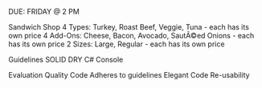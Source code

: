 DUE: FRIDAY @ 2 PM

Sandwich Shop
  4 Types:
    Turkey, Roast Beef, Veggie, Tuna
    - each has its own price
  4 Add-Ons:
    Cheese, Bacon, Avocado, SautÃ©ed Onions
    - each has its own price
  2 Sizes:
    Large, Regular
    - each has its own price
    
Guidelines
  SOLID
  DRY
  C#
  Console
  
Evaluation
  Quality Code
  Adheres to guidelines
  Elegant Code
  Re-usability